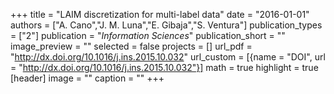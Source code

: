 +++
title = "LAIM discretization for multi-label data"
date = "2016-01-01"
authors = ["A. Cano","J. M. Luna","E. Gibaja","S. Ventura"]
publication_types = ["2"]
publication = "_Information Sciences_"
publication_short = ""
image_preview = ""
selected = false
projects = []
url_pdf = "http://dx.doi.org/10.1016/j.ins.2015.10.032"
url_custom = [{name = "DOI", url = "http://dx.doi.org/10.1016/j.ins.2015.10.032"}]
math = true
highlight = true
[header]
image = ""
caption = ""
+++

